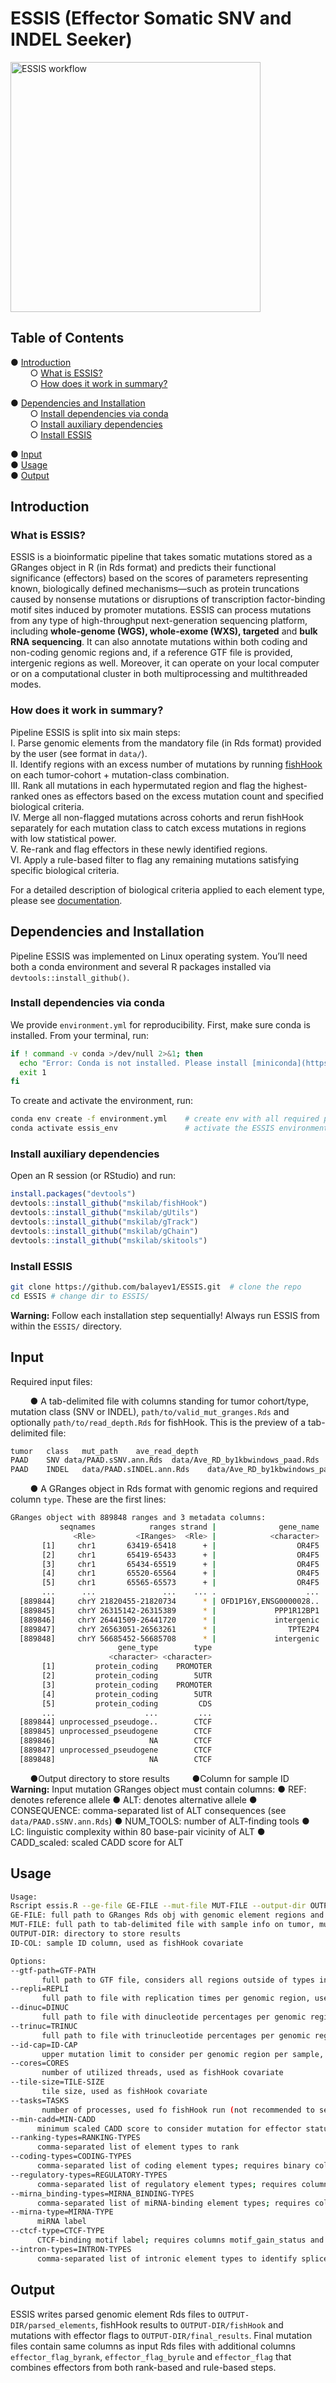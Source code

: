 # ESSIS (Effector Somatic SNV and INDEL Seeker)

<img src="images/ESSIS_logo.png" alt="ESSIS workflow" width="400" height="400"/>

## Table of Contents

● [Introduction](#introduction)  
&nbsp;&nbsp;&nbsp;&nbsp;&nbsp;&nbsp;&nbsp;&nbsp;○ [What is ESSIS?](#what-is-essis)  
&nbsp;&nbsp;&nbsp;&nbsp;&nbsp;&nbsp;&nbsp;&nbsp;○ [How does it work in summary?](#how-does-it-work-in-summary)

● [Dependencies and Installation](#dependencies-and-installation)  
&nbsp;&nbsp;&nbsp;&nbsp;&nbsp;&nbsp;&nbsp;&nbsp;○ [Install dependencies via conda](#install-dependencies-via-conda)  
&nbsp;&nbsp;&nbsp;&nbsp;&nbsp;&nbsp;&nbsp;&nbsp;○ [Install auxiliary dependencies](#install-auxiliary-dependencies)  
&nbsp;&nbsp;&nbsp;&nbsp;&nbsp;&nbsp;&nbsp;&nbsp;○ [Install ESSIS](#install-essis)

● [Input](#input)  
● [Usage](#usage)  
● [Output](#output)

## Introduction  
### What is ESSIS?
ESSIS is a bioinformatic pipeline that takes somatic mutations stored as a GRanges object in R (in Rds format) and predicts their functional significance (effectors) based on the scores of parameters representing known, biologically defined mechanisms—such as protein truncations caused by nonsense mutations or disruptions of transcription factor-binding motif sites induced by promoter mutations. ESSIS can process mutations from any type of high-throughput next-generation sequencing platform, including **whole-genome (WGS), whole-exome (WXS), targeted** and **bulk RNA sequencing**. It can also annotate mutations within both coding and non-coding genomic regions and, if a reference GTF file is provided, intergenic regions as well. Moreover, it can operate on your local computer or on a computational cluster in both multiprocessing and multithreaded modes.

### How does it work in summary?  
Pipeline ESSIS is split into six main steps:  
I.  Parse genomic elements from the mandatory file (in Rds format) provided by the user (see format in `data/`).  
II. Identify regions with an excess number of mutations by running [fishHook](https://github.com/mskilab-org/fishHook) on each tumor-cohort + mutation-class combination.  
III. Rank all mutations in each hypermutated region and flag the highest-ranked ones as effectors based on the excess mutation count and specified biological criteria.  
IV. Merge all non-flagged mutations across cohorts and rerun fishHook separately for each mutation class to catch excess mutations in regions with low statistical power.  
V. Re-rank and flag effectors in these newly identified regions.  
VI. Apply a rule-based filter to flag any remaining mutations satisfying specific biological criteria.  

For a detailed description of biological criteria applied to each element type, please see [documentation](#).

## Dependencies and Installation
Pipeline ESSIS was implemented on Linux operating system. You’ll need both a conda environment and several R packages installed via `devtools::install_github()`.

### Install dependencies via conda
We provide `environment.yml` for reproducibility. First, make sure conda is installed. From your terminal, run:

```bash
if ! command -v conda >/dev/null 2>&1; then
  echo "Error: Conda is not installed. Please install [miniconda](https://www.anaconda.com/docs/getting-started/miniconda/main) or load conda environment on a cluster"
  exit 1
fi
```

To create and activate the environment, run:
```bash
conda env create -f environment.yml    # create env with all required packages
conda activate essis_env               # activate the ESSIS environment
```

### Install auxiliary dependencies
Open an R session (or RStudio) and run:
```r
install.packages("devtools")
devtools::install_github("mskilab/fishHook")
devtools::install_github("mskilab/gUtils")
devtools::install_github("mskilab/gTrack")
devtools::install_github("mskilab/gChain")
devtools::install_github("mskilab/skitools")
```

### Install ESSIS
```bash
git clone https://github.com/balayev1/ESSIS.git  # clone the repo
cd ESSIS # change dir to ESSIS/
```

**Warning:** Follow each installation step sequentially! Always run ESSIS from within the `ESSIS/` directory.

## Input

Required input files:

&nbsp;&nbsp;&nbsp;&nbsp;&nbsp;&nbsp;&nbsp;&nbsp;● A tab-delimited file with columns standing for tumor cohort/type, mutation class (SNV or INDEL), `path/to/valid_mut_granges.Rds` and optionally `path/to/read_depth.Rds` for fishHook. This is the preview of a tab-delimited file:
```bash
tumor	class	mut_path	ave_read_depth
PAAD	SNV	data/PAAD.sSNV.ann.Rds	data/Ave_RD_by1kbwindows_paad.Rds
PAAD	INDEL	data/PAAD.sINDEL.ann.Rds	data/Ave_RD_by1kbwindows_paad.Rds
```

&nbsp;&nbsp;&nbsp;&nbsp;&nbsp;&nbsp;&nbsp;&nbsp;● A GRanges object in Rds format with genomic regions and required column `type`. These are the first lines:
```bash
GRanges object with 889848 ranges and 3 metadata columns:
           seqnames            ranges strand |              gene_name
              <Rle>         <IRanges>  <Rle> |            <character>
       [1]     chr1       63419-65418      + |                  OR4F5
       [2]     chr1       65419-65433      + |                  OR4F5
       [3]     chr1       65434-65519      + |                  OR4F5
       [4]     chr1       65520-65564      + |                  OR4F5
       [5]     chr1       65565-65573      + |                  OR4F5
       ...      ...               ...    ... .                    ...
  [889844]     chrY 21820455-21820734      * | OFD1P16Y,ENSG0000028..
  [889845]     chrY 26315142-26315389      * |             PPP1R12BP1
  [889846]     chrY 26441509-26441720      * |             intergenic
  [889847]     chrY 26563051-26563261      * |                TPTE2P4
  [889848]     chrY 56685452-56685708      * |             intergenic
                        gene_type        type
                      <character> <character>
       [1]         protein_coding    PROMOTER
       [2]         protein_coding        5UTR
       [3]         protein_coding    PROMOTER
       [4]         protein_coding        5UTR
       [5]         protein_coding         CDS
       ...                    ...         ...
  [889844] unprocessed_pseudoge..        CTCF
  [889845] unprocessed_pseudogene        CTCF
  [889846]                     NA        CTCF
  [889847] unprocessed_pseudogene        CTCF
  [889848]                     NA        CTCF
```

&nbsp;&nbsp;&nbsp;&nbsp;&nbsp;&nbsp;&nbsp;&nbsp;●Output directory to store results
&nbsp;&nbsp;&nbsp;&nbsp;&nbsp;&nbsp;&nbsp;&nbsp;●Column for sample ID
**Warning:** Input mutation GRanges object must contain columns:
● REF: denotes reference allele
● ALT: denotes alternative allele
● CONSEQUENCE: comma-separated list of ALT consequences (see `data/PAAD.sSNV.ann.Rds`)
● NUM_TOOLS: number of ALT-finding tools 
● LC: linguistic complexity within 80 base-pair vicinity of ALT
● CADD_scaled: scaled CADD score for ALT

## Usage
```bash
Usage: 
Rscript essis.R --ge-file GE-FILE --mut-file MUT-FILE --output-dir OUTPUT-DIR  --id-col IDCOL [options]
GE-FILE: full path to GRanges Rds obj with genomic element regions and types
MUT-FILE: full path to tab-delimited file with sample info on tumor, mutation class and GRanges Rds obj with annotated mutations
OUTPUT-DIR: directory to store results
ID-COL: sample ID column, used as fishHook covariate

Options:
--gtf-path=GTF-PATH
       full path to GTF file, considers all regions outside of types in GE-FILE as 'intergenic'
--repli=REPLI
       full path to file with replication times per genomic region, used as fishHook covariate
--dinuc=DINUC
       full path to file with dinucleotide percentages per genomic region, used as fishHook covariate
--trinuc=TRINUC
       full path to file with trinucleotide percentages per genomic region, used as fishHook covariate
--id-cap=ID-CAP
       upper mutation limit to consider per genomic region per sample, used as fishHook covariate
--cores=CORES
       number of utilized threads, used as fishHook covariate
--tile-size=TILE-SIZE
       tile size, used as fishHook covariate
--tasks=TASKS
       number of processes, used fo fishHook run (not recommended to set > 1)
--min-cadd=MIN-CADD
      minimum scaled CADD score to consider mutation for effector status
--ranking-types=RANKING-TYPES
      comma-separated list of element types to rank
--coding-types=CODING-TYPES
      comma-separated list of coding element types; requires binary column LOFTEE (HC/NC) in mutation file
--regulatory-types=REGULATORY-TYPES
      comma-separated list of regulatory element types; requires columns motif_gain_status and motif_break_status in mutation file with factors 0 and 1.
--mirna_binding-types=MIRNA_BINDING-TYPES
      comma-separated list of miRNA-binding element types; requires column mirBS_status in mutation file with factors 0 and 1.
--mirna-type=MIRNA-TYPE
      miRNA label
--ctcf-type=CTCF-TYPE
      CTCF-binding motif label; requires columns motif_gain_status and motif_break_status with factors 0 and 1, and column motif_name_break with motif name in mutation file
--intron-types=INTRON-TYPES
      comma-separated list of intronic element types to identify splice sites; requires column spliceSiteMod_status in mutation file with factors 0 and 1.
```

## Output
ESSIS writes parsed genomic element Rds files to `OUTPUT-DIR/parsed_elements`, fishHook results to `OUTPUT-DIR/fishHook` and mutations with effector flags to `OUTPUT-DIR/final_results`.
Final mutation files contain same columns as input Rds files with additional columns `effector_flag_byrank`, `effector_flag_byrule` and `effector_flag` that combines effectors from both rank-based and rule-based steps.


